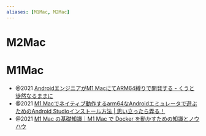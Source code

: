 ```yaml
---
aliases: [M1Mac, M2Mac]
---
```


# M2Mac


# M1Mac
- @2021  [AndroidエンジニアがM1 MacにてARM64縛りで開発する - くうと徒然なるままに](https://kuxumarin.hatenablog.com/entry/2021/11/06/184657)
- @2021 [M1 Macでネイティブ動作するarm64なAndroidエミュレータで遊ぶためのAndroid Studioインストール方法 | 思い立ったら弄る！](https://omoiji.com/m1arm64-androidemu/)
- @2021 [M1 Mac の基礎知識｜M1 Mac で Docker を動かすための知識とノウハウ](https://zenn.dev/suzuki_hoge/books/2021-12-m1-docker-5ac3fe0b1c05de/viewer/2-arm)
